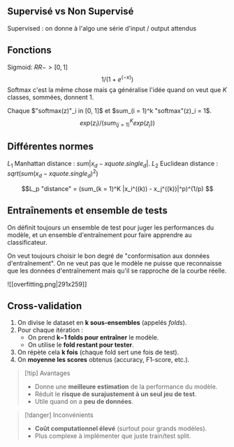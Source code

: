 ## Supervisé vs Non Supervisé

Supervised : on donne à l'algo une série d'input / output attendus

## Fonctions

Sigmoid: $RR -> [0, 1]$
$$ 1 / (1 + e^(-x)) $$
Softmax c'est la même chose mais ça généralise l'idée quand on veut que $K$ classes, sommées, donnent 1.

Chaque $"softmax(z)"_i in [0, 1]$ et $sum_(i = 1)^k "softmax"(z)_i = 1$.
$$ exp(z_i)/(sum_(j = 1)^K exp(z_j)) $$
## Différentes normes

$L_1$ Manhattan distance : $sum |x_d - x quote.single_d|$.
$L_2$ Euclidean distance : $sqrt(sum (x_d - x quote.single_d)^2)$

$$L_p "distance" = (sum_(k = 1)^K |x_i^((k)) - x_j^((k))|^p)^(1/p) $$

## Entraînements et ensemble de tests

On définit toujours un ensemble de test pour juger les performances du modèle, et un ensemble d'entraînement pour faire apprendre au classificateur.

On veut toujours choisir le bon degré de "conformisation aux données d'entraînement". On ne veut pas que le modèle ne puisse que reconnaisse que les données d'entraînement mais qu'il se rapproche de la courbe réelle.

![[overfitting.png|291x259]]
## Cross-validation

1. On divise le dataset en **k sous-ensembles** (appelés _folds_).
2. Pour chaque itération :
    - On prend **k−1 folds pour entraîner** le modèle.
    - On utilise le **fold restant pour tester**.
3. On répète cela **k fois** (chaque fold sert une fois de test).
4. On **moyenne les scores** obtenus (accuracy, F1-score, etc.).

> [!tip] Avantages
> 
> - Donne une **meilleure estimation** de la performance du modèle.
> - Réduit le **risque de surajustement à un seul jeu de test**.
> - Utile quand on a **peu de données**.

> [!danger] Inconvénients
> 
> - **Coût computationnel élevé** (surtout pour grands modèles).
> - Plus complexe à implémenter que juste train/test split.


